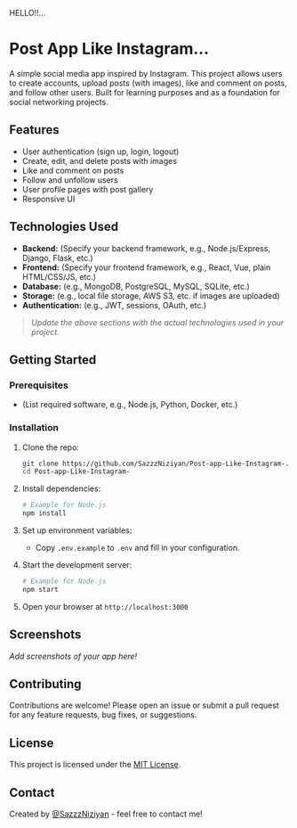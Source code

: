 HELLO!!...


# Post App Like Instagram...

A simple social media app inspired by Instagram. This project allows users to create accounts, upload posts (with images), like and comment on posts, and follow other users. Built for learning purposes and as a foundation for social networking projects.

## Features

- User authentication (sign up, login, logout)
- Create, edit, and delete posts with images
- Like and comment on posts
- Follow and unfollow users
- User profile pages with post gallery
- Responsive UI

## Technologies Used

- **Backend:** (Specify your backend framework, e.g., Node.js/Express, Django, Flask, etc.)
- **Frontend:** (Specify your frontend framework, e.g., React, Vue, plain HTML/CSS/JS, etc.)
- **Database:** (e.g., MongoDB, PostgreSQL, MySQL, SQLite, etc.)
- **Storage:** (e.g., local file storage, AWS S3, etc. if images are uploaded)
- **Authentication:** (e.g., JWT, sessions, OAuth, etc.)

> _Update the above sections with the actual technologies used in your project._

## Getting Started

### Prerequisites

- (List required software, e.g., Node.js, Python, Docker, etc.)

### Installation

1. Clone the repo:
   ```bash
   git clone https://github.com/SazzzNiziyan/Post-app-Like-Instagram-.git
   cd Post-app-Like-Instagram-
   ```
2. Install dependencies:
   ```bash
   # Example for Node.js
   npm install
   ```
3. Set up environment variables:
   - Copy `.env.example` to `.env` and fill in your configuration.

4. Start the development server:
   ```bash
   # Example for Node.js
   npm start
   ```

5. Open your browser at `http://localhost:3000`

## Screenshots

_Add screenshots of your app here!_

## Contributing

Contributions are welcome! Please open an issue or submit a pull request for any feature requests, bug fixes, or suggestions.

## License

This project is licensed under the [MIT License](LICENSE).

## Contact

Created by [@SazzzNiziyan](https://github.com/SazzzNiziyan) - feel free to contact me!
